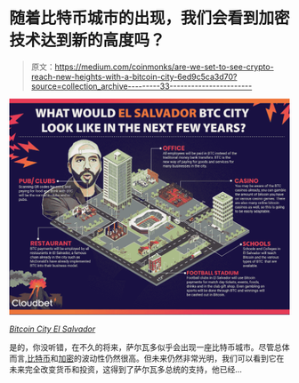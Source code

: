 # 随着比特币城市的出现，我们会看到加密技术达到新的高度吗？

> 原文：<https://medium.com/coinmonks/are-we-set-to-see-crypto-reach-new-heights-with-a-bitcoin-city-6ed9c5ca3d70?source=collection_archive---------33----------------------->

![](img/5fcb98ea4b09b09f5d00130dd5b9a632.png)

[*Bitcoin City El Salvador*](https://cryptonewspipe.com/are-we-set-to-see-crypto-reach-new-heights-with-a-bitcoin-city/)

是的，你没听错，在不久的将来，萨尔瓦多似乎会出现一座比特币城市。尽管总体而言,[比特币](https://cryptonewspipe.com/will-ethereum-network-shine-in-2022/)和[加密](https://cryptonewspipe.com/unix-gaming-metaverse-p2e/)的波动性仍然很高。但未来仍然非常光明，我们可以看到它在未来完全改变货币和投资，这得到了萨尔瓦多总统的支持，他已经…